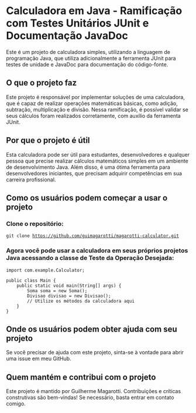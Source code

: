 # Calculadora em Java - Ramificação com Testes Unitários JUnit e Documentação JavaDoc

Este é um projeto de calculadora simples, utilizando a linguagem de programação Java, que utiliza adicionalmente a ferramenta JUnit para testes de unidade e JavaDoc para documentação do código-fonte.

## O que o projeto faz

Este projeto é responsável por implementar soluções de uma calculadora, que é capaz de realizar operações matemáticas básicas, como adição, subtração, multiplicação e divisão. Nessa ramificação, é possível validar se seus cálculos foram realizados corretamente, com auxílio da ferramenta JUnit.

## Por que o projeto é útil

  Esta calculadora pode ser útil para estudantes, desenvolvedores e qualquer pessoa que precise realizar cálculos matemáticos simples em um ambiente de desenvolvimento Java. Além disso, é uma ótima ferramenta
para desenvolvedores iniciantes, que precisam adquirir competências em sua carreira profissional.

## Como os usuários podem começar a usar o projeto
### Clone o repositório:
   <code>git clone https://github.com/guimagarotti/magarotti-calculator.git</code>

### Agora você pode usar a calculadora em seus próprios projetos Java acessando a classe de Teste da Operação Desejada:

```
import com.example.Calculator;

public class Main {
    public static void main(String[] args) {
        Soma soma = new Soma();
        Divisao divisao = new Divisao();
        // Utilize os métodos da calculadora aqui
    }
}
```

## Onde os usuários podem obter ajuda com seu projeto
  Se você precisar de ajuda com este projeto, sinta-se à vontade para abrir uma issue em meu GitHub.

## Quem mantém e contribui com o projeto
  Este projeto é mantido por Guilherme Magarotti. Contribuições e críticas construtivas são bem-vindas! Se necessário, basta entrar em contato comigo.

